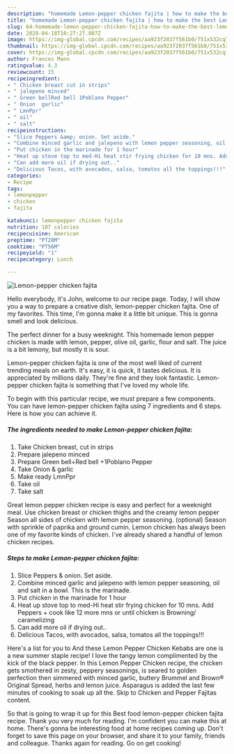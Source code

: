 ```yaml
---
description: "homemade Lemon-pepper chicken fajita | how to make the best Lemon-pepper chicken fajita"
title: "homemade Lemon-pepper chicken fajita | how to make the best Lemon-pepper chicken fajita"
slug: 64-homemade-lemon-pepper-chicken-fajita-how-to-make-the-best-lemon-pepper-chicken-fajita
date: 2020-04-18T10:27:27.887Z
image: https://img-global.cpcdn.com/recipes/aa923f2037f561b0/751x532cq70/lemon-pepper-chicken-fajita-recipe-main-photo.jpg
thumbnail: https://img-global.cpcdn.com/recipes/aa923f2037f561b0/751x532cq70/lemon-pepper-chicken-fajita-recipe-main-photo.jpg
cover: https://img-global.cpcdn.com/recipes/aa923f2037f561b0/751x532cq70/lemon-pepper-chicken-fajita-recipe-main-photo.jpg
author: Frances Mann
ratingvalue: 4.3
reviewcount: 15
recipeingredient:
- " Chicken breast cut in strips"
- " jalepeno minced"
- " Green bellRed bell 1Poblano Pepper"
- " Onion  garlic"
- " LmnPpr"
- " oil"
- " salt"
recipeinstructions:
- "Slice Peppers &amp; onion. Set aside."
- "Combine minced garlic and jalepeno with lemon pepper seasoning, oil and salt in a bowl. This is the marinade."
- "Put chicken in the marinade for 1 hour"
- "Heat up stove top to med-Hi heat stir frying chicken for 10 mns. Add Peppers + cook like 12 more mns or until chicken is Browning/ caramelizing"
- "Can add more oil if drying out.."
- "Delicious Tacos, with avocados, salsa, tomatos all the toppings!!!"
categories:
- Recipe
tags:
- lemonpepper
- chicken
- fajita

katakunci: lemonpepper chicken fajita 
nutrition: 187 calories
recipecuisine: American
preptime: "PT28M"
cooktime: "PT56M"
recipeyield: "1"
recipecategory: Lunch

---
```



![Lemon-pepper chicken fajita](https://img-global.cpcdn.com/recipes/aa923f2037f561b0/751x532cq70/lemon-pepper-chicken-fajita-recipe-main-photo.jpg)

Hello everybody, it's John, welcome to our recipe page. Today, I will show you a way to prepare a creative dish, lemon-pepper chicken fajita. One of my favorites. This time, I'm gonna make it a little bit unique. This is gonna smell and look delicious.

The perfect dinner for a busy weeknight. This homemade lemon pepper chicken is made with lemon, pepper, olive oil, garlic, flour and salt. The juice is a bit lemony, but mostly it is sour.

Lemon-pepper chicken fajita is one of the most well liked of current trending meals on earth. It's easy, it is quick, it tastes delicious. It is appreciated by millions daily. They're fine and they look fantastic. Lemon-pepper chicken fajita is something that I've loved my whole life.


To begin with this particular recipe, we must prepare a few components. You can have lemon-pepper chicken fajita using 7 ingredients and 6 steps. Here is how you can achieve it.

<!--inarticleads1-->

##### The ingredients needed to make Lemon-pepper chicken fajita:

1. Take  Chicken breast, cut in strips
1. Prepare  jalepeno minced
1. Prepare  Green bell+Red bell +1Poblano Pepper
1. Take  Onion &amp; garlic
1. Make ready  LmnPpr
1. Take  oil
1. Take  salt


Great lemon pepper chicken recipe is easy and perfect for a weeknight meal. Use chicken breast or chicken thighs and the creamy lemon pepper Season all sides of chicken with lemon pepper seasoning. (optional) Season with sprinkle of paprika and ground cumin. Lemon chicken has always been one of my favorite kinds of chicken. I&#39;ve already shared a handful of lemon chicken recipes. 

<!--inarticleads2-->

##### Steps to make Lemon-pepper chicken fajita:

1. Slice Peppers &amp; onion. Set aside.
1. Combine minced garlic and jalepeno with lemon pepper seasoning, oil and salt in a bowl. This is the marinade.
1. Put chicken in the marinade for 1 hour
1. Heat up stove top to med-Hi heat stir frying chicken for 10 mns. Add Peppers + cook like 12 more mns or until chicken is Browning/ caramelizing
1. Can add more oil if drying out..
1. Delicious Tacos, with avocados, salsa, tomatos all the toppings!!!


Here&#39;s a list for you to And these Lemon Pepper Chicken Kebabs are one is a new summer staple recipe! I love the tangy lemon complimented by the kick of the black pepper. In this Lemon Pepper Chicken recipe, the chicken gets smothered in zesty, peppery seasonings, is seared to golden perfection then simmered with minced garlic, buttery Brummel and Brown® Original Spread, herbs and lemon juice. Asparagus is added the last few minutes of cooking to soak up all the. Skip to Chicken and Pepper Fajitas content. 

So that is going to wrap it up for this Best food lemon-pepper chicken fajita recipe. Thank you very much for reading. I'm confident you can make this at home. There's gonna be interesting food at home recipes coming up. Don't forget to save this page on your browser, and share it to your family, friends and colleague. Thanks again for reading. Go on get cooking!
